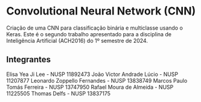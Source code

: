 # Convolutional Neural Network (CNN)

Criação de uma CNN para classificação binária e multiclasse usando o Keras. Este é o segundo trabalho apresentado para a disciplina de Inteligência Artificial (ACH2016) do 1º semestre de 2024.

## Integrantes

Elisa Yea Ji Lee - NUSP 11892473
João Victor Andrade Lúcio - NUSP 11207877
Leonardo Zoppello Fernandes - NUSP 13838749
Marcos Paulo Tomás Ferreira - NUSP 13747950
Rafael Moura de Almeida - NUSP 11225505
Thomas Delfs - NUSP 13837175
